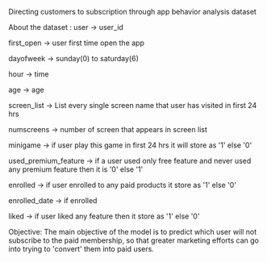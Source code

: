 Directing customers to subscription through app behavior analysis dataset

About the dataset :
user -> user_id

first_open -> user first time open the app

dayofweek -> sunday(0) to saturday(6)

hour -> time

age -> age

screen_list -> List every single screen name that user has visited in first 24 hrs

numscreens -> number of screen that appears in screen list

minigame -> if user play this game in first 24 hrs it will store as '1' else '0'

used_premium_feature -> if a user used only free feature and never used any premium feature then it is '0' else '1'

enrolled -> if user enrolled to any paid products it store as '1' else '0'

enrolled_date -> if enrolled

liked -> if user liked any feature then it store as '1' else '0'

Objective:
The main objective of the model is to predict which user will not subscribe to the paid membership, so that greater marketing efforts can go into trying to 'convert' them into paid users.

